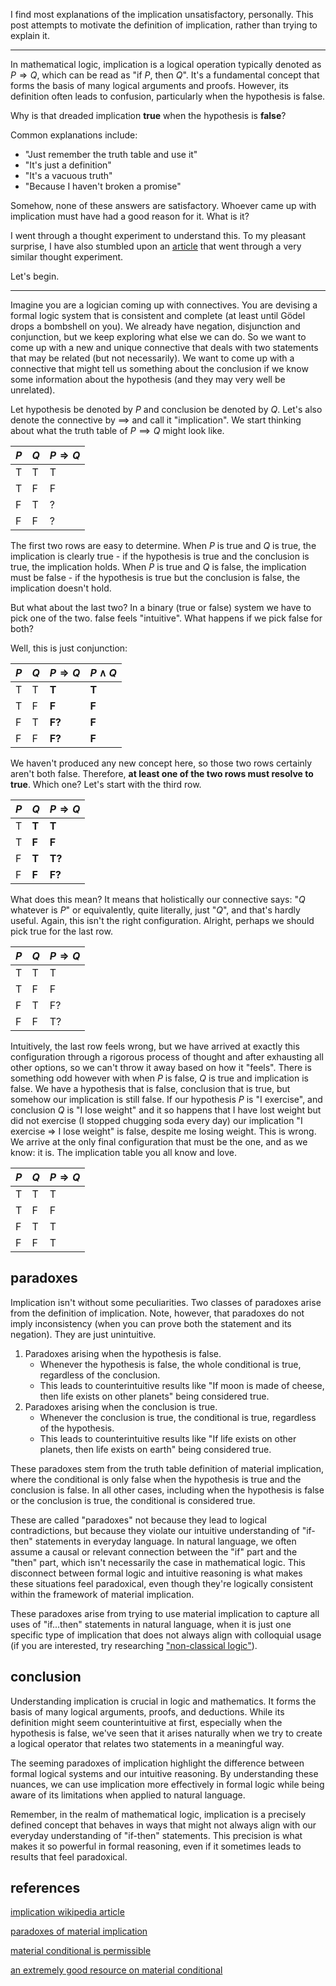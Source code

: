 [category]: <> (Math)
[date]: <> (2024/09/18)
[title]: <> (Implication)
[pandoc]: <> (--mathjax)

I find most explanations of the implication unsatisfactory, personally. This post attempts to motivate the definition of implication, rather than trying to explain it.

---

In mathematical logic, implication is a logical operation typically denoted as $P \Rightarrow Q$, which can be read as "if $P$, then $Q$". It's a fundamental concept that forms the basis of many logical arguments and proofs. However, its definition often leads to confusion, particularly when the hypothesis is false.

Why is that dreaded implication **true** when the hypothesis is **false**?

Common explanations include:

- "Just remember the truth table and use it"
- "It's just a definition"
- "It's a vacuous truth"
- "Because I haven't broken a promise"

Somehow, none of these answers are satisfactory. Whoever came up with implication must have had a good reason for it. What is it?

I went through a thought experiment to understand this. To my pleasant surprise, I have also stumbled upon an <a href="https://philosophy.lander.edu/logic/conditional.html" target="_blank" rel="noopener noreferrer">article</a> that went through a very similar thought experiment.

Let's begin.

---

Imagine you are a logician coming up with connectives. You are devising a formal logic system that is consistent and complete (at least until Gödel drops a bombshell on you). We already have negation, disjunction and conjunction, but we keep exploring what else we can do. So we want to come up with a new and unique connective that deals with two statements that may be related (but not necessarily). We want to come up with a connective that might tell us something about the conclusion if we know some information about the hypothesis (and they may very well be unrelated).

Let hypothesis be denoted by $P$ and conclusion be denoted by $Q$. Let's also denote the connective by $\implies$ and call it "implication". We start thinking about what the truth table of $P \implies Q$ might look like.

| $P$ | $Q$ | $P \Rightarrow Q$ |
| --- | --- | ----------------- |
| T   | T   | T                 |
| T   | F   | F                 |
| F   | T   | ?                 |
| F   | F   | ?                 |

The first two rows are easy to determine. When $P$ is true and $Q$ is true, the implication is clearly true - if the hypothesis is true and the conclusion is true, the implication holds. When $P$ is true and $Q$ is false, the implication must be false - if the hypothesis is true but the conclusion is false, the implication doesn't hold.

But what about the last two? In a binary (true or false) system we have to pick one of the two. false feels "intuitive". What happens if we pick false for both?

Well, this is just conjunction:

| $P$ | $Q$ | $P \Rightarrow Q$ | $P \land Q$ |
| --- | --- | ----------------- | ----------- |
| T   | T   | **T**             | **T**       |
| T   | F   | **F**             | **F**       |
| F   | T   | **F?**            | **F**       |
| F   | F   | **F?**            | **F**       |

We haven't produced any new concept here, so those two rows certainly aren't both false. Therefore, **at least one of the two rows must resolve to true**. Which one? Let's start with the third row.

| $P$ | $Q$   | $P \Rightarrow Q$ |
| --- | ----- | ----------------- |
| T   | **T** | **T**             |
| T   | **F** | **F**             |
| F   | **T** | **T?**            |
| F   | **F** | **F?**            |

What does this mean? It means that holistically our connective says: "$Q$ whatever is $P$" or equivalently, quite literally, just "$Q$", and that's hardly useful. Again, this isn't the right configuration. Alright, perhaps we should pick true for the last row.

| $P$ | $Q$ | $P \Rightarrow Q$ |
| --- | --- | ----------------- |
| T   | T   | T                 |
| T   | F   | F                 |
| F   | T   | F?                |
| F   | F   | T?                |

Intuitively, the last row feels wrong, but we have arrived at exactly this configuration through a rigorous process of thought and after exhausting all other options, so we can't throw it away based on how it "feels". There is something odd however with when $P$ is false, $Q$ is true and implication is false. We have a hypothesis that is false, conclusion that is true, but somehow our implication is still false. If our hypothesis $P$ is "I exercise", and conclusion $Q$ is "I lose weight" and it so happens that I have lost weight but did not exercise (I stopped chugging soda every day) our implication "I exercise => I lose weight" is false, despite me losing weight. This is wrong. We arrive at the only final configuration that must be the one, and as we know: it is. The implication table you all know and love.

| $P$ | $Q$ | $P \Rightarrow Q$ |
| --- | --- | ----------------- |
| T   | T   | T                 |
| T   | F   | F                 |
| F   | T   | T                 |
| F   | F   | T                 |

## paradoxes

Implication isn't without some peculiarities. Two classes of paradoxes arise from the definition of implication. Note, however, that paradoxes do not imply inconsistency (when you can prove both the statement and its negation). They are just unintuitive.

1. Paradoxes arising when the hypothesis is false.
   - Whenever the hypothesis is false, the whole conditional is true, regardless of the conclusion.
   - This leads to counterintuitive results like "If moon is made of cheese, then life exists on other planets" being considered true.
2. Paradoxes arising when the conclusion is true.
   - Whenever the conclusion is true, the conditional is true, regardless of the hypothesis.
   - This leads to counterintuitive results like "If life exists on other planets, then life exists on earth" being considered true.

These paradoxes stem from the truth table definition of material implication, where the conditional is only false when the hypothesis is true and the conclusion is false. In all other cases, including when the hypothesis is false or the conclusion is true, the conditional is considered true.

These are called "paradoxes" not because they lead to logical contradictions, but because they violate our intuitive understanding of "if-then" statements in everyday language. In natural language, we often assume a causal or relevant connection between the "if" part and the "then" part, which isn't necessarily the case in mathematical logic. This disconnect between formal logic and intuitive reasoning is what makes these situations feel paradoxical, even though they're logically consistent within the framework of material implication.

These paradoxes arise from trying to use material implication to capture all uses of "if...then" statements in natural language, when it is just one specific type of implication that does not always align with colloquial usage (if you are interested, try researching <a href="https://en.wikipedia.org/wiki/Non-classical_logic" target="_blank" rel="noopener noreferrer">"non-classical logic"</a>).

## conclusion

Understanding implication is crucial in logic and mathematics. It forms the basis of many logical arguments, proofs, and deductions. While its definition might seem counterintuitive at first, especially when the hypothesis is false, we've seen that it arises naturally when we try to create a logical operator that relates two statements in a meaningful way.

The seeming paradoxes of implication highlight the difference between formal logical systems and our intuitive reasoning. By understanding these nuances, we can use implication more effectively in formal logic while being aware of its limitations when applied to natural language.

Remember, in the realm of mathematical logic, implication is a precisely defined concept that behaves in ways that might not always align with our everyday understanding of "if-then" statements. This precision is what makes it so powerful in formal reasoning, even if it sometimes leads to results that feel paradoxical.

## references

<a href="https://en.wikipedia.org/wiki/Implication_(logic)" target="_blank" rel="noopener noreferrer">implication wikipedia article</a>

<a href="https://www.wikiwand.com/en/articles/Paradoxes_of_material_implication" target="_blank" rel="noopener noreferrer">paradoxes of material implication</a>

<a href="https://www.youtube.com/watch?v=XhQp8suacqI&t=6s" target="_blank" rel="noopener noreferrer">material conditional is permissible</a>

<a href="https://philosophy.lander.edu/logic/conditional.html" target="_blank" rel="noopener noreferrer">an extremely good resource on material conditional</a>
